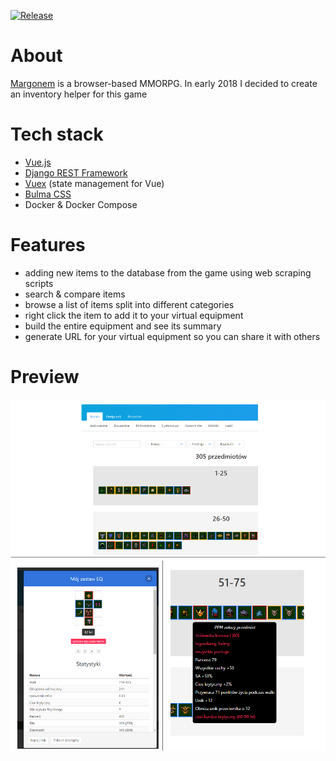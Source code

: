 [![Release](https://github.com/erykio/moje-margo/actions/workflows/release.yml/badge.svg)](https://github.com/erykio/moje-margo/actions/workflows/release.yml)

# About
[Margonem](https://margonem.com/) is a browser-based MMORPG. In early 2018 I decided to create an inventory helper for this game

# Tech stack
* [Vue.js](https://vuejs.org/)
* [Django REST Framework](https://www.django-rest-framework.org/)
* [Vuex](https://vuex.vuejs.org/) (state management for Vue)
* [Bulma CSS](https://bulma.io/)
* Docker & Docker Compose

# Features
* adding new items to the database from the game using web scraping scripts
* search & compare items
* browse a list of items split into different categories
* right click the item to add it to your virtual equipment
* build the entire equipment and see its summary
* generate URL for your virtual equipment so you can share it with others


# Preview

![](preview.png)
